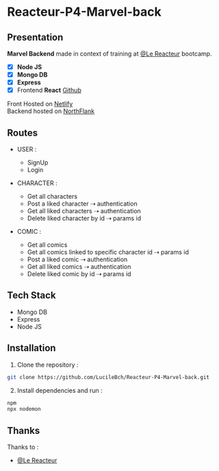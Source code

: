 # Reacteur-P4-Marvel-back

## Presentation

**Marvel Backend** made in context of training at [@Le Reacteur](https://github.com/lereacteur) bootcamp.

- [x] **Node JS**
- [x] **Mongo DB**
- [x] **Express**
- [x] Frontend **React** [Github](https://github.com/LucileBch/Reacteur-P4-Marvel-front.git)

Front Hosted on [Netlify](https://reacteur-training-marvel.netlify.app/) \
Backend hosted on [NorthFlank](https://site--backend-marvel--mrqlhtl4f2zp.code.run/)

## Routes

- USER :

  - SignUp
  - Login

- CHARACTER :

  - Get all characters
  - Post a liked character ⇢ authentication
  - Get all liked characters ⇢ authentication
  - Delete liked character by id ⇢ params id

- COMIC :
  - Get all comics
  - Get all comics linked to specific character id ⇢ params id
  - Post a liked comic ⇢ authentication
  - Get all liked comics ⇢ authentication
  - Delete liked comic by id ⇢ params id

## Tech Stack

- Mongo DB
- Express
- Node JS

## Installation

1. Clone the repository :

```bash
git clone https://github.com/LucileBch/Reacteur-P4-Marvel-back.git
```

2. Install dependencies and run :

```bash
npm
npx nodemon
```

## Thanks

Thanks to :

- [@Le Reacteur](https://github.com/lereacteur)
